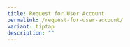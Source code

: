 ```yaml
---
title: Request for User Account
permalink: /request-for-user-account/
variant: tiptap
description: ""
---
```

